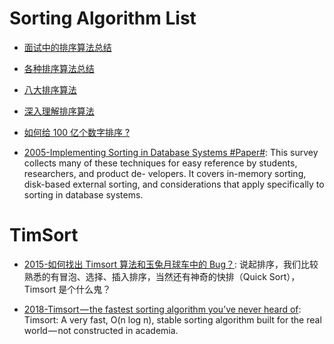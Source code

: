 # Sorting Algorithm List

- [面试中的排序算法总结](http://www.cnblogs.com/wxisme/p/5243631.html?f=tt)

- [各种排序算法总结](http://www.jianshu.com/p/f5baf7f27a7e)

- [八大排序算法](http://blog.jobbole.com/103456/)

- [深入理解排序算法](http://www.cnblogs.com/absfree/p/5469212.html)

- [如何给 100 亿个数字排序 ?](http://www.jianshu.com/p/8dc11152f178)

- [2005-Implementing Sorting in Database Systems #Paper#](http://wwwlgis.informatik.uni-kl.de/archiv/wwwdvs.informatik.uni-kl.de/courses/DBSREAL/SS2005/Vorlesungsunterlagen/Implementing_Sorting.pdf): This survey collects many of these techniques for easy reference by students, researchers, and product de- velopers. It covers in-memory sorting, disk-based external sorting, and considerations that apply specifically to sorting in database systems.

# TimSort

- [2015-如何找出 Timsort 算法和玉兔月球车中的 Bug？](http://www.freebuf.com/vuls/62129.html): 说起排序，我们比较熟悉的有冒泡、选择、插入排序，当然还有神奇的快排（Quick Sort），Timsort 是个什么鬼？

- [2018-Timsort — the fastest sorting algorithm you’ve never heard of](https://hackernoon.com/timsort-the-fastest-sorting-algorithm-youve-never-heard-of-36b28417f399): Timsort: A very fast, O(n log n), stable sorting algorithm built for the real world — not constructed in academia.
